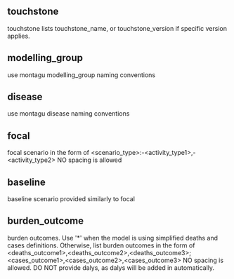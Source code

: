 ## touchstone 
touchstone lists touchstone_name, or touchstone_version if specific version applies. 
 
## modelling_group 
use montagu modelling_group naming conventions 
 
## disease 
use montagu disease naming conventions 
 
## focal 
focal scenario in the form of <scenario_type>:<vaccine1>-<activity_type1>,<vaccine2>-<activity_type2> 
NO spacing is allowed 
 
## baseline 
baseline scenario provided similarly to focal 
 
## burden_outcome 
burden outcomes. 
Use '*' when the model is using simplified deaths and cases definitions. Otherwise, list burden outcomes in the form of
<deaths_outcome1>,<deaths_outcome2>,<deaths_outcome3>;<cases_outcome1>,<cases_outcome2>,<cases_outcome3> 
NO spacing is allowed. DO NOT provide dalys, as dalys will be added in automatically.
